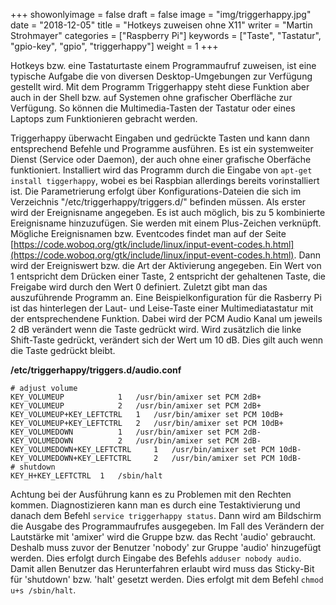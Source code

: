 +++
showonlyimage = false
draft = false
image = "img/triggerhappy.jpg"
date = "2018-12-05"
title = "Hotkeys zuweisen ohne X11"
writer = "Martin Strohmayer"
categories = ["Raspberry Pi"] 
keywords = ["Taste", "Tastatur", "gpio-key", "gpio", "triggerhappy"]
weight = 1
+++


Hotkeys bzw. eine Tastaturtaste einem Programmaufruf zuweisen, ist eine typische Aufgabe die von diversen Desktop-Umgebungen zur Verfügung gestellt wird. Mit dem Programm Triggerhappy steht diese Funktion aber auch in der Shell bzw. auf Systemen ohne grafischer Oberfläche zur Verfügung. So können die Multimedia-Tasten der Tastatur oder eines Laptops zum Funktionieren gebracht werden.
<!--more-->


Triggerhappy überwacht Eingaben und gedrückte Tasten und kann dann entsprechend Befehle und Programme ausführen. Es ist ein systemweiter Dienst (Service oder Daemon), der auch ohne einer grafische Oberfäche funktioniert. Installiert wird das Programm durch die Eingabe von ``apt-get install tiggerhappy``, wobei es bei Raspbian allerdings bereits vorinstalliert ist.
Die Parametrierung erfolgt über Konfigurations-Dateien die sich im Verzeichnis "/etc/triggerhappy/triggers.d/" befinden müssen. Als erster wird der Ereignisname angegeben. Es ist auch möglich, bis zu 5 kombinierte Ereignisname hinzuzufügen. Sie werden mit einem Plus-Zeichen verknüpft. Mögliche Ereignisnamen bzw. Eventcodes findet man auf der Seite [https://code.woboq.org/gtk/include/linux/input-event-codes.h.html](https://code.woboq.org/gtk/include/linux/input-event-codes.h.html). Dann wird der Ereigniswert bzw. die Art der Aktivierung angegeben. Ein Wert von 1 entspricht dem Drücken einer Taste, 2 entspricht der gehaltenen Taste, die Freigabe wird durch den Wert 0 definiert. Zuletzt gibt man das auszuführende Programm an.
Eine Beispielkonfiguration für die Rasberry Pi ist das hinterlegen der Laut- und Leise-Taste einer Multimediatastatur mit der entsprechendene Funktion. Dabei wird der PCM Audio Kanal um jeweils 2 dB verändert wenn die Taste gedrückt wird. Wird zusätzlich die linke Shift-Taste gedrückt, verändert sich der Wert um 10 dB. Dies gilt auch wenn die Taste gedrückt bleibt.

**/etc/triggerhappy/triggers.d/audio.conf**
``` 
# adjust volume
KEY_VOLUMEUP			1	/usr/bin/amixer set PCM 2dB+
KEY_VOLUMEUP			2	/usr/bin/amixer set PCM 2dB+
KEY_VOLUMEUP+KEY_LEFTCTRL 	1	/usr/bin/amixer set PCM 10dB+
KEY_VOLUMEUP+KEY_LEFTCTRL 	2	/usr/bin/amixer set PCM 10dB+
KEY_VOLUMEDOWN			1	/usr/bin/amixer set PCM 2dB-
KEY_VOLUMEDOWN			2	/usr/bin/amixer set PCM 2dB-
KEY_VOLUMEDOWN+KEY_LEFTCTRL 	1	/usr/bin/amixer set PCM 10dB-
KEY_VOLUMEDOWN+KEY_LEFTCTRL 	2	/usr/bin/amixer set PCM 10dB-
# shutdown
KEY_H+KEY_LEFTCTRL 	1	/sbin/halt
``` 

Achtung bei der Ausführung kann es zu Problemen mit den Rechten kommen. Diagnostizieren kann man es durch eine Testaktivierung und danach dem Befehl ``service triggerhappy status``. Dann wird am Bildschirm die Ausgabe des Programmaufrufes ausgegeben. Im Fall des Verändern der Lautstärke mit 'amixer' wird die Gruppe bzw. das Recht 'audio' gebraucht. Deshalb muss zuvor der Benutzer 'nobody' zur Gruppe 'audio' hinzugefügt werden. Dies erfolgt durch Eingabe des Befehls ``adduser nobody audio``.
Damit allen Benutzer das Herunterfahren erlaubt wird muss das Sticky-Bit für 'shutdown' bzw. 'halt' gesetzt werden. Dies erfolgt mit dem Befehl ``chmod u+s /sbin/halt``.

